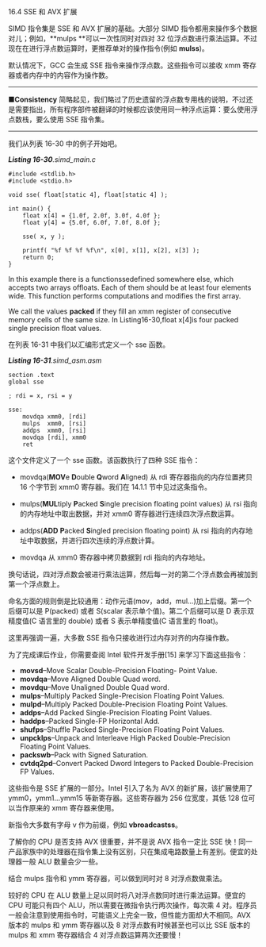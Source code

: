 16.4 SSE 和 AVX 扩展

SIMD 指令集是 SSE 和 AVX 扩展的基础。大部分 SIMD 指令都用来操作多个数据对儿；例如，**mulps **可以一次性同时对四对 32 位浮点数进行乘法运算。不过现在在进行浮点数运算时，更推荐单对的操作指令\(例如 **mulss**\)。

默认情况下，GCC 会生成 SSE 指令来操作浮点数。这些指令可以接收 xmm 寄存器或者内存中的内容作为操作数。

---

**■Consistency** 简略起见，我们略过了历史遗留的浮点数专用栈的说明，不过还是需要指出，所有程序部件被翻译的时候都应该使用同一种浮点运算：要么使用浮点数栈，要么使用 SSE 指令集。

---

我们从列表 16-30 中的例子开始吧。

_**Listing 16-30**.simd\_main.c_

```
#include <stdlib.h>
#include <stdio.h>

void sse( float[static 4], float[static 4] );

int main() {
    float x[4] = {1.0f, 2.0f, 3.0f, 4.0f };
    float y[4] = {5.0f, 6.0f, 7.0f, 8.0f };

    sse( x, y );

    printf( "%f %f %f %f\n", x[0], x[1], x[2], x[3] );
    return 0;
}
```

In this example there is a functionssedefined somewhere else, which accepts two arrays offloats. Each of them should be at least four elements wide. This function performs computations and modifies the first array.

We call the values **packed** if they fill an xmm register of consecutive memory cells of the same size. In Listing16-30,float x\[4\]is four packed single precision float values.

在列表 16-31 中我们以汇编形式定义一个 sse 函数。

_**Listing 16-31**.simd\_asm.asm_

```
section .text
global sse

; rdi = x, rsi = y

sse:
    movdqa xmm0, [rdi]
    mulps  xmm0, [rsi]
    addps  xmm0, [rsi]
    movdqa [rdi], xmm0
    ret
```

这个文件定义了一个 sse 函数。该函数执行了四种 SSE 指令：

* movdqa\(**MOV**e **D**ouble **Q**word **A**ligned\) 从 rdi 寄存器指向的内存位置拷贝 16 个字节到 xmm0 寄存器。我们在 14.1.1 节中见过这条指令。

* mulps\(**MUL**tiply **P**acked **S**ingle precision floating point values\) 从 rsi 指向的内存地址中取出数据，并对 xmm0 寄存器进行连续四次浮点数运算。

* addps\(**ADD** **P**acked **S**ingled precision floating point\) 从 rsi 指向的内存地址中取数据，并进行四次连续的浮点数计算。

* movdqa 从 xmm0 寄存器中拷贝数据到 rdi 指向的内存地址。

换句话说，四对浮点数会被进行乘法运算，然后每一对的第二个浮点数会再被加到第一个浮点数上。

命名方面的规则倒是比较通用：动作元语\(mov，add，mul...\)加上后缀。第一个后缀可以是 P\(packed\) 或者 S\(scalar 表示单个值\)。第二个后缀可以是 D 表示双精度值\(C 语言里的 double\) 或者 S 表示单精度值\(C 语言里的 float\)。

这里再强调一遍，大多数 SSE 指令只接收进行过内存对齐的内存操作数。

为了完成课后作业，你需要查阅 Intel 软件开发手册\[15\] 来学习下面这些指令：

* **movsd**–Move Scalar Double-Precision Floating- Point Value.
* **movdqa**–Move Aligned Double Quad word.
* **movdqu**–Move Unaligned Double Quad word.
* **mulps**–Multiply Packed Single-Precision Floating Point Values.
* **mulpd**–Multiply Packed Double-Precision Floating Point Values.
* **addps**–Add Packed Single-Precision Floating Point Values.
* **haddps**–Packed Single-FP Horizontal Add.
* **shufps**–Shuffle Packed Single-Precision Floating Point Values.
* **unpcklps**–Unpack and Interleave High Packed Double-Precision Floating Point Values.
* **packswb**–Pack with Signed Saturation.
* **cvtdq2pd**–Convert Packed Dword Integers to Packed Double-Precision FP Values.

这些指令是 SSE 扩展的一部分。Intel 引入了名为 AVX 的新扩展，该扩展使用了 ymm0，ymm1...ymm15 等新寄存器。这些寄存器为 256 位宽度，其低 128 位可以当作原来的 xmm 寄存器来使用。

新指令大多数有字母 v 作为前缀，例如 **vbroadcastss**。

了解你的 CPU 是否支持 AVX 很重要，并不是说 AVX 指令一定比 SSE 快！同一产品家族中的处理器在指令集上没有区别，只在集成电路数量上有差别。便宜的处理器一般 ALU 数量会少一些。

结合 mulps 指令和 ymm 寄存器，可以做到同时对 8 对浮点数做乘法。

较好的 CPU 在 ALU 数量上足以同时将八对浮点数同时进行乘法运算。便宜的 CPU 可能只有四个 ALU，所以需要在微指令执行两次操作，每次乘 4 对。程序员一般会注意到使用指令时，可能语义上完全一致，但性能方面却大不相同。AVX 版本的 mulps 和 ymm 寄存器以及 8 对浮点数有时候甚至也可以比 SSE 版本的 mulps 和 xmm 寄存器结合 4 对浮点数运算两次还要慢！

